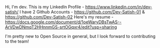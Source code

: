 Hi, I'm dev. 
This is my LinkedIn Profile - https://www.linkedin.com/in/dev-satish/
I have 2 Github Accounts - https://github.com/Dev-Satish-01 & https://github.com/Dev-Satish-02
Here's my resume - https://docs.google.com/document/d/1oeWaryDBsTwAS--ArVDwDNmqT2HHnnmGS-srtOGqxr4/edit?usp=sharing

I'm pretty new to Open Source in general, but I look forward to contributing to the team!
